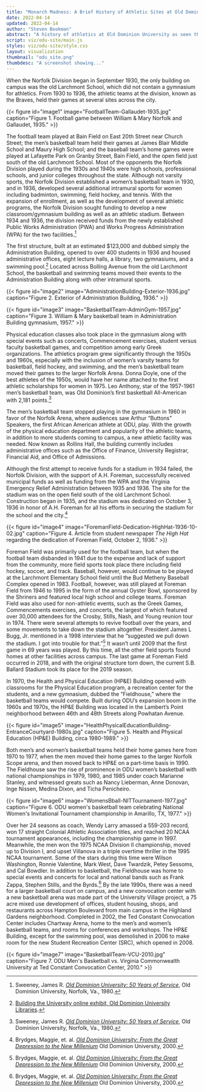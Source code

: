 ```yaml
---
title: "Monarch Madness: A Brief History of Athletic Sites at Old Dominion University"
date: 2022-04-14
updated: 2022-04-14
author: "Steven Bookman"
abstract: "A history of athletics at Old Dominion University as seen through its early stadium, gymnasiums, and other athletic facilities."
script: viz/odu-site/main.js
styles: viz/odu-site/style.css
layout: visualization
thumbnail: "odu_site.png"
thumbdesc: "A screenshot showing..."
---
```


When the Norfolk Division began in September 1930, the only building on campus was the old Larchmont School, which did not contain a gymnasium for athletics. From 1930 to 1936, the athletic teams at the division, known as the Braves, held their games at several sites across the city.

{{< figure id="image1" image="FootballTeam-Gallaudet-1935.jpg" caption="Figure 1. Football game between William & Mary Norfolk and Gallaudet, 1935." >}}

The football team played at <span class="notation" data-id="1" data-zoom="14" data-lat="36.866165" data-lon="-76.281292">Bain Field</span> on East 20th Street near Church Street; the men’s basketball team held their games at James Blair Middle School and Maury High School; and the baseball team’s home games were played at Lafayette Park on Granby Street, Bain Field, and the open field just south of the old Larchmont School. Most of the opponents the Norfolk Division played during the 1930s and 1940s were high schools, professional schools, and junior colleges throughout the state. Although not varsity sports, the Norfolk Division established a women’s basketball team in 1930, and in 1936, developed several additional intramural sports for women including badminton, swimming, field hockey, and tennis. With the expansion of enrollment, as well as the development of several athletic programs, the Norfolk Division sought funding to develop a new classroom/gymnasium building as well as an athletic stadium. Between 1934 and 1936, the division received funds from the newly established Public Works Administration (PWA) and Works Progress Administration (WPA) for the two facilities.[^1] 

[^1]: Sweeney, James R. *[Old Dominion University: 50 Years of Service](https://digitalcommons.odu.edu/)*, Old Dominion University, Norfolk, Va., 1980.

The first structure, built at an estimated $123,000 and dubbed simply the <span class="notation" data-id="1" data-zoom="16" data-lat="36.890011" data-lon="-76.304579">Administration Building,</span> opened to over 400 students in 1936 and housed administrative offices, eight lecture halls, a library, two gymnasiums, and a swimming pool.[^2] Located across Bolling Avenue from the old Larchmont School, the basketball and swimming teams moved their events to the Administration Building along with other intramural sports. 

[^2]: [Building the University online exhibit, Old Dominion University Libraries](https://exhibits.lib.odu.edu/exhibits/show/buildings/1935). 

{{< figure id="image2" image="AdministrationBuilding-Exterior-1936.jpg" caption="Figure 2. Exterior of Administration Building, 1936." >}}

{{< figure id="image3" image="BasketballTeam-AdminGym-1957.jpg" caption="Figure 3. William & Mary basketball team in Administration Building gymnasium, 1957." >}}

Physical education classes also took place in the gymnasium along with special events such as concerts, Commencement exercises, student versus faculty basketball games, and competition among early Greek organizations. The athletics program grew significantly through the 1950s and 1960s, especially with the inclusion of women’s varsity teams for basketball, field hockey, and swimming, and the men’s basketball team moved their games to the larger Norfolk Arena. Donna Doyle, one of the best athletes of the 1950s, would have her name attached to the first athletic scholarships for women in 1975. Leo Anthony, star of the 1957-1961 men’s basketball team, was Old Dominion’s first basketball All-American with 2,181 points.[^3]  
[^3]: Sweeney, James R. *[Old Dominion University: 50 Years of Service](https://digitalcommons.odu.edu/)*, Old Dominion University, Norfolk, Va., 1980.

The men’s basketball team stopped playing in the gymnasium in 1960 in favor of the Norfolk Arena, where audiences saw Arthur “Buttons” Speakers, the first African American athlete at ODU, play. With the growth of the physical education department and popularity of the athletic teams, in addition to more students coming to campus, a new athletic facility was needed. Now known as Rollins Hall, the building currently includes administrative offices such as the Office of Finance, University Registrar, Financial Aid, and Office of Admissions. 

Although the first attempt to receive funds for a stadium in 1934 failed, the Norfolk Division, with the support of A.H. Foreman, successfully received municipal funds as well as funding from the WPA and the Virginia Emergency Relief Administration between 1935 and 1936. <span class="notation" data-id="1" data-zoom="13" data-lat="36.889019" data-lon="-76.302928">The site for the stadium was on the open field south of the old Larchmont School.</span> Construction began in 1935, and the stadium was dedicated on October 3, 1936 in honor of A.H. Foreman for all his efforts in securing the stadium for the school and the city.[^4]  

[^4]: Brydges, Maggie, et. al. *[Old Dominion University: From the Great Depression to the New Millenium](https://digitalcommons.odu.edu/oduhistory-bookshelf/2/)* Old Dominion University, 2000. 

{{< figure id="image4" image="ForemanField-Dedication-HighHat-1936-10-02.jpg" caption="Figure 4. Article from student newspaper *The High Hat* regarding the dedication of Foreman Field, October 2, 1936." >}}

Foreman Field was primarily used for the football team, but when the football team disbanded in 1941 due to the expense and lack of support from the community, more field sports took place there including field hockey, soccer, and track. Baseball, however, would continue to be played at the Larchmont Elementary School field until the Bud Metheny Baseball Complex opened in 1983. Football, however, was still played at Foreman Field from 1946 to 1995 in the form of the annual Oyster Bowl, sponsored by the Shriners and featured local high school and college teams. Foreman Field was also used for non-athletic events, such as the Greek Games, Commencements exercises, and concerts, the largest of which featured over 30,000 attendees for the Crosby, Stills, Nash, and Young reunion tour in 1974. There were several attempts to revive football over the years, and some movements to take down the stadium altogether. President James L Bugg, Jr. mentioned in a 1998 interview that he “suggested we pull down the stadium. I got into trouble for that.”[^4] It wasn’t until 2009 that the first game in 69 years was played. By this time, all the other field sports found homes at other facilities across campus. The last game at Foreman Field occurred in 2018, and with the original structure torn down, the current S.B. Ballard Stadium took its place for the 2019 season.    

[^4]: [Building the University online exhibit, Old Dominion University Libraries](https://exhibits.lib.odu.edu/exhibits/show/buildings/1935). 

In 1970, <span class="notation" data-id="1" data-zoom="15" data-lat="36.885935" data-lon="-76.311252">the Health and Physical Education (HP&E) Building</span> opened with classrooms for the Physical Education program, a recreation center for the students, and a new gymnasium, dubbed the “Fieldhouse,” where the basketball teams would compete. Built during ODU’s expansion boom in the 1960s and 1970s, the HP&E Building was located in the Lambert’s Point neighborhood between 46th and 48th Streets along Powhatan Avenue. 

{{< figure id="image5" image="HealthPhysicalEducationBuilding-EntranceCourtyard-1980s.jpg" caption="Figure 5. Health and Physical Education (HP&E) Building, circa 1980-1989." >}}

Both men’s and women’s basketball teams held their home games here from 1970 to 1977, when the men moved their home games to the larger Norfolk Scope arena, and then moved back to HP&E on a part-time basis in 1990. The Fieldhouse saw the rise of prominence in ODU women’s basketball with national championships in 1979, 1980, and 1985 under coach Marianne Stanley, and witnessed greats such as Nancy Lieberman, Anne Donovan, Inge Nissen, Medina Dixon, and Ticha Penicheiro. 

{{< figure id="image6" image="WomensBball-NITTournament-1977.jpg" caption="Figure 6. ODU women's basketball team celebrating National Women's Invitational Tournament championship in Amarillo, TX, 1977." >}}

Over her 24 seasons as coach, Wendy Larry amassed a 559-203 record, won 17 straight Colonial Athletic Association titles, and reached 20 NCAA tournament appearances, including the championship game in 1997. Meanwhile, the men won the 1975 NCAA Division II championship, moved up to Division I, and upset Villanova in a triple overtime thriller in the 1995 NCAA tournament. Some of the stars during this time were Wilson Washington, Ronnie Valentine, Mark West, Dave Twardzik, Petey Sessoms, and Cal Bowdler. In addition to basketball, the Fieldhouse was home to special events and concerts for local and national bands such as Frank Zappa, Stephen Stills, and the Byrds.[^6] By the late 1990s, there was a need for a larger basketball court on campus, and a new convocation center with a new basketball arena was made part of the <span class="notation" data-id="1" data-zoom="15" data-lat="36.884111" data-lon="-76.301382">University Village</span> project, a 75 acre mixed use development of offices, student housing, shops, and restaurants across Hampton Boulevard from main campus in the Highland Gardens neighborhood. Completed in 2002, the Ted Constant Convocation Center includes Chartway Arena, home to the men’s and women’s basketball teams, and rooms for conferences and workshops. The HP&E Building, except for the swimming pool, was demolished in 2006 to make room for the new Student Recreation Center (SRC), which opened in 2008.

{{< figure id="image7" image="BasketballTeam-VCU-2010.jpg" caption="Figure 7. ODU Men's Basketball vs. Virginia Commonwealth University at Ted Constant Convocation Center, 2010." >}}

[^6]: Brydges, Maggie, et. al. *[Old Dominion University: From the Great Depression to the New Millenium](https://digitalcommons.odu.edu/oduhistory-bookshelf/2/)* Old Dominion University, 2000. 